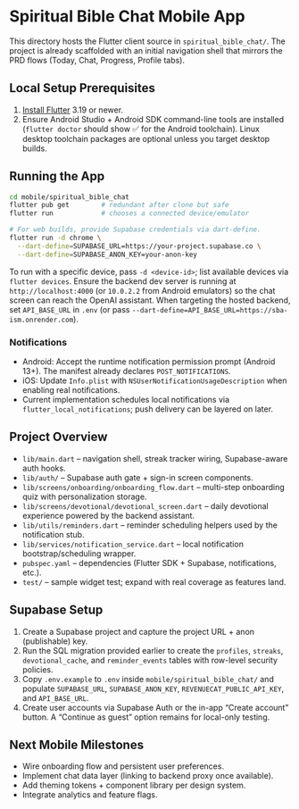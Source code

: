 # Spiritual Bible Chat Mobile App

This directory hosts the Flutter client source in `spiritual_bible_chat/`. The project is already scaffolded with an initial navigation shell that mirrors the PRD flows (Today, Chat, Progress, Profile tabs).

## Local Setup Prerequisites
1. [Install Flutter](https://docs.flutter.dev/get-started/install) 3.19 or newer.
2. Ensure Android Studio + Android SDK command-line tools are installed (`flutter doctor` should show ✅ for the Android toolchain). Linux desktop toolchain packages are optional unless you target desktop builds.

## Running the App
```bash
cd mobile/spiritual_bible_chat
flutter pub get        # redundant after clone but safe
flutter run            # chooses a connected device/emulator

# For web builds, provide Supabase credentials via dart-define.
flutter run -d chrome \
  --dart-define=SUPABASE_URL=https://your-project.supabase.co \
  --dart-define=SUPABASE_ANON_KEY=your-anon-key
```

To run with a specific device, pass `-d <device-id>`; list available devices via `flutter devices`.
Ensure the backend dev server is running at `http://localhost:4000` (or `10.0.2.2` from Android emulators) so the chat screen can reach the OpenAI assistant. When targeting the hosted backend, set `API_BASE_URL` in `.env` (or pass `--dart-define=API_BASE_URL=https://sba-ism.onrender.com`).

### Notifications
- Android: Accept the runtime notification permission prompt (Android 13+). The manifest already declares `POST_NOTIFICATIONS`.
- iOS: Update `Info.plist` with `NSUserNotificationUsageDescription` when enabling real notifications.
- Current implementation schedules local notifications via `flutter_local_notifications`; push delivery can be layered on later.

## Project Overview
- `lib/main.dart` – navigation shell, streak tracker wiring, Supabase-aware auth hooks.
- `lib/auth/` – Supabase auth gate + sign-in screen components.
- `lib/screens/onboarding/onboarding_flow.dart` – multi-step onboarding quiz with personalization storage.
- `lib/screens/devotional/devotional_screen.dart` – daily devotional experience powered by the backend assistant.
- `lib/utils/reminders.dart` – reminder scheduling helpers used by the notification stub.
- `lib/services/notification_service.dart` – local notification bootstrap/scheduling wrapper.
- `pubspec.yaml` – dependencies (Flutter SDK + Supabase, notifications, etc.).
- `test/` – sample widget test; expand with real coverage as features land.

## Supabase Setup
1. Create a Supabase project and capture the project URL + anon (publishable) key.
2. Run the SQL migration provided earlier to create the `profiles`, `streaks`, `devotional_cache`, and `reminder_events` tables with row-level security policies.
3. Copy `.env.example` to `.env` inside `mobile/spiritual_bible_chat/` and populate `SUPABASE_URL`, `SUPABASE_ANON_KEY`, `REVENUECAT_PUBLIC_API_KEY`, and `API_BASE_URL`.
4. Create user accounts via Supabase Auth or the in-app “Create account” button. A “Continue as guest” option remains for local-only testing.

## Next Mobile Milestones
- Wire onboarding flow and persistent user preferences.
- Implement chat data layer (linking to backend proxy once available).
- Add theming tokens + component library per design system.
- Integrate analytics and feature flags.
